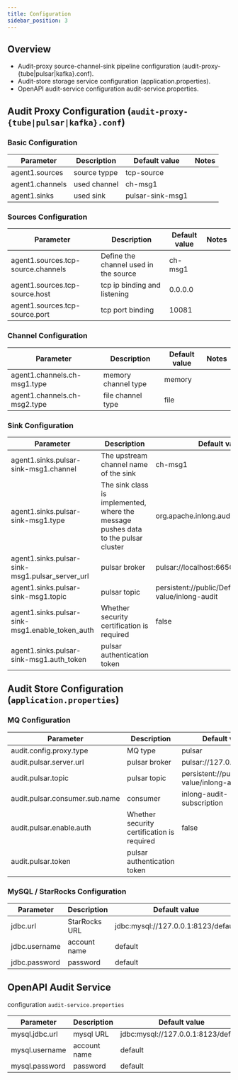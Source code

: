 ```yaml
---
title: Configuration 
sidebar_position: 3
---
```


## Overview

* Audit-proxy source-channel-sink pipeline configuration (audit-proxy-{tube|pulsar|kafka}.conf).
* Audit-store storage service configuration (application.properties).
* OpenAPI audit-service configuration audit-service.properties.

## Audit Proxy Configuration (`audit-proxy-{tube|pulsar|kafka}.conf`)

### Basic Configuration

| Parameter                         | Description                                        | Default value                                                | Notes                                                   |
|----------------------------|---------------------------------------------|-------------------------------------------------------|--------------------------------------------------------|
| agent1.sources     | source  typpe  |    tcp-source                                            |                                                        |
| agent1.channels            | used channel                         | ch-msg1                                             |                                                        |
| agent1.sinks      | used sink | pulsar-sink-msg1                                            |                                                        |

### Sources Configuration

| Parameter                       | Description               | Default value  | Notes                                        |
|---------------------------|--------------------|-------|---------------------------------------------|
| agent1.sources.tcp-source.channels | Define the channel used in the source  | ch-msg1  |                                            |
| agent1.sources.tcp-source.host | tcp ip binding and listening  | 0.0.0.0  |                                            |
| agent1.sources.tcp-source.port         | tcp port binding  | 10081   | |

### Channel Configuration

| Parameter                       | Description                      | Default value | Notes |
|--------------------------|----------------------------|------|-----|
| agent1.channels.ch-msg1.type     | memory channel type   | memory    |     |
| agent1.channels.ch-msg2.type  | file channel type | file   |     |

### Sink Configuration

| Parameter                     | Description                            | Default value | Notes |
|------------------------|----------------------------------|-------|-----|
| agent1.sinks.pulsar-sink-msg1.channel | The upstream channel name of the sink               | ch-msg1 |     |
| agent1.sinks.pulsar-sink-msg1.type  | The sink class is implemented, where the message pushes data to the pulsar cluster        | org.apache.inlong.audit.sink.PulsarSink     |     |
| agent1.sinks.pulsar-sink-msg1.pulsar_server_url    | pulsar broker            | pulsar://localhost:6650     |     |
| agent1.sinks.pulsar-sink-msg1.topic    | pulsar topic | persistent://public/Default value/inlong-audit     |     |
| agent1.sinks.pulsar-sink-msg1.enable_token_auth    | Whether security certification is required | false     |     |
| agent1.sinks.pulsar-sink-msg1.auth_token    | pulsar authentication token |      |     |

## Audit Store Configuration (`application.properties`)

### MQ Configuration

| Parameter                         | Description                                        | Default value                                                | Notes         |
|----------------------------|---------------------------------------------|-------------------------------------------------------|---------------|
| audit.config.proxy.type     | MQ type  |    pulsar                                            |               |
| audit.pulsar.server.url           | pulsar broker                         | pulsar://127.0.0.1:6650     | |
| audit.pulsar.topic      | pulsar topic | persistent://public/Default value/inlong-audit     |               |
| audit.pulsar.consumer.sub.name      | consumer | inlong-audit-subscription                                           |               |
| audit.pulsar.enable.auth      | Whether security certification is required | false                                            |               |
| audit.pulsar.token      | pulsar authentication token  |                                            |               |

### MySQL / StarRocks Configuration

| Parameter                  | Description   | Default value   | Notes                                        |
|---------------------|---------------|-----------------|---------------------------------------------|
| jdbc.url      | StarRocks URL | jdbc:mysql://127.0.0.1:8123/default |                                            |
| jdbc.username | account name           | default         | |
| jdbc.password | password            | default         | |

## OpenAPI Audit Service
configuration `audit-service.properties`

| Parameter                | Description  | Default value  | Notes                                        |
|-------------------|--------------|-------|---------------------------------------------|
| mysql.jdbc.url    | mysql URL    | jdbc:mysql://127.0.0.1:8123/default |                                            |
| mysql.username    | account name | default   | |
| mysql.password    | password     | default   | |